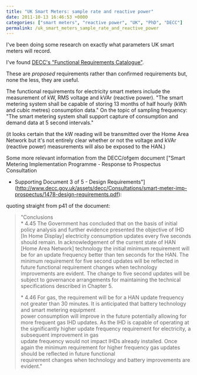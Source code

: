 ```yaml
---
title: "UK Smart Meters: sample rate and reactive power"
date: 2011-10-13 16:46:53 +0000
categories: ["smart meters", "reactive power", "UK", "PhD", "DECC"]
permalink: /uk_smart_meters_sample_rate_and_reactive_power
---
```

I've been doing some research on exactly what parameters UK smart meters
will record.

I've found [DECC's "Functional Requirements
Catalogue"](http://www.decc.gov.uk/assets/decc/Consultations/smart-meter-imp-prospectus/1480-design-requirement-annex.pdf).

These are *proposed* requirements rather than confirmed requirements
but, none the less, they are useful.

The functional requirements for electricity smart meters include the
measurement of kW, RMS voltage and kVAr (reactive power). "The smart
metering system shall be capable of storing 13 months of half hourly
(kWh and cubic metres) consumption data." On the topic of sampling
frequency: "The smart metering system shall support capture of
consumption and demand data at 5 second intervals."

(it looks certain that the kW reading will be transmitted over the Home
Area Network but it's not entirely clear whether or not the voltage and
kVAr (reactive power) measurements will also be exposed to the HAN.)

Some more relevant information from the DECC/ofgem document ["Smart
Metering Implementation Programme - Response to Prospectus Consultation
- Supporting Document 3 of 5 - Design
Requirements"](http://www.decc.gov.uk/assets/decc/Consultations/smart-meter-imp-prospectus/1478-design-requirements.pdf):

quoting straight from p41 of the document:

> "Conclusions\
> \* 4.45 The Government has concluded that on the basis of initial
> policy analysis and further evidence presented the objective of IHD
> \[In Home Display\] electricity consumption updates every five seconds
> should remain. In acknowledgement of the current state of HAN \[Home
> Area Network\] technology the initial minimum requirement will be for
> an update frequency better than ten seconds for the HAN. The minimum
> requirement for five second updates will be reflected in future
> functional requirement changes when technology improvements are
> evident. The change to five second updates will be subject to
> governance arrangements for maintaining the technical specifications
> described in Chapter 5.
>
> \* 4.46 For gas, the requirement will be for a HAN update frequency
> not greater than 30 minutes. It is anticipated that battery technology
> and smart metering equipment\
> power consumption will improve in the future potentially allowing for
> more frequent gas IHD updates. As the IHD is capable of operating at
> the significantly higher update frequency requirement for electricity,
> a subsequent improvement in gas\
> update frequency would not impact IHDs already installed. Once again
> the minimum requirement for higher frequency gas updates should be
> reflected in future functional\
> requirement changes when technology and battery improvements are
> evident."

